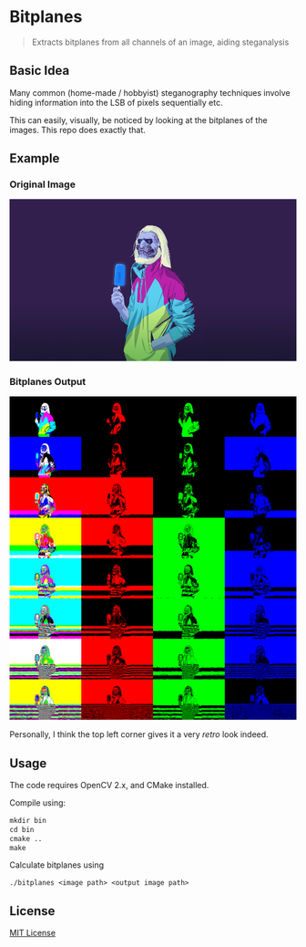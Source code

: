 # Bitplanes

> Extracts bitplanes from all channels of an image, aiding steganalysis

## Basic Idea

Many common (home-made / hobbyist) steganography techniques involve
hiding information into the LSB of pixels sequentially etc.

This can easily, visually, be noticed by looking at the bitplanes of
the images. This repo does exactly that.

## Example

### Original Image

![orig](pics/orig.png)

### Bitplanes Output

![out](pics/out.png)

Personally, I think the top left corner gives it a very _retro_ look indeed.

## Usage

The code requires OpenCV 2.x, and CMake installed.

Compile using:

```
mkdir bin
cd bin
cmake ..
make
```

Calculate bitplanes using
```
./bitplanes <image path> <output image path>
```

## License

[MIT License](https://jay.mit-license.org/2017)
